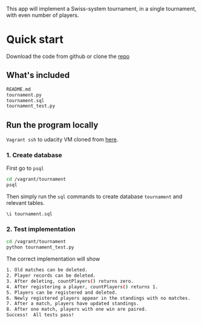 This app will implement a Swiss-system tournament, in a single tournament, with even number of players.

# Quick start

Download the code from github or clone the [repo](https://github.com/prodbuilder/udacity-nano-fullstack)

## What's included
```sh
README.md
tournament.py
tournament.sql
tournament_test.py
```

## Run the program locally
`Vagrant ssh` to udacity VM cloned from [here](https://github.com/udacity/fullstack-nanodegree-vm).

### 1. Create database
First go to `psql`
```sh
cd /vagrant/tournament
psql
```

Then simply run the `sql` commands to create database `tournament` and relevant tables.
```psql
\i tournament.sql
```

### 2. Test implementation
```sh
cd /vagrant/tournament
python tournament_test.py
```

The correct implementation will show
```sh
1. Old matches can be deleted.
2. Player records can be deleted.
3. After deleting, countPlayers() returns zero.
4. After registering a player, countPlayers() returns 1.
5. Players can be registered and deleted.
6. Newly registered players appear in the standings with no matches.
7. After a match, players have updated standings.
8. After one match, players with one win are paired.
Success!  All tests pass!
```